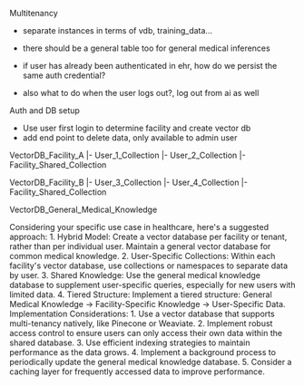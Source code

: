 
Multitenancy
- separate instances in terms of vdb, training_data...
- there should be a general table too for general medical inferences

- if user has already been authenticated in ehr, how do we persist the same auth credential?
- also what to do when the user logs out?, log out from ai as well


Auth and DB setup
- Use user first login to determine facility and create vector db
- add end point to delete data, only available to admin user

VectorDB_Facility_A
  |- User_1_Collection
  |- User_2_Collection
  |- Facility_Shared_Collection

VectorDB_Facility_B
  |- User_3_Collection
  |- User_4_Collection
  |- Facility_Shared_Collection

VectorDB_General_Medical_Knowledge

Considering your specific use case in healthcare, here's a suggested approach:
1.
Hybrid Model: 
Create a vector database per facility or tenant, rather than per individual user.
Maintain a general vector database for common medical knowledge.
2.
User-Specific Collections:
Within each facility's vector database, use collections or namespaces to separate data by user.
3.
Shared Knowledge:
Use the general medical knowledge database to supplement user-specific queries, especially for new users with limited data.
4.
Tiered Structure:
Implement a tiered structure: General Medical Knowledge -> Facility-Specific Knowledge -> User-Specific Data.
Implementation Considerations:
1.
Use a vector database that supports multi-tenancy natively, like Pinecone or Weaviate.
2.
Implement robust access control to ensure users can only access their own data within the shared database.
3.
Use efficient indexing strategies to maintain performance as the data grows.
4.
Implement a background process to periodically update the general medical knowledge database.
5.
Consider a caching layer for frequently accessed data to improve performance.